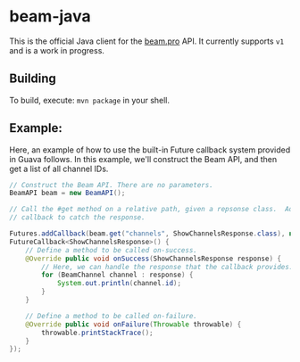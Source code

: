 # beam-java

This is the official Java client for the [beam.pro](https://beam.pro) API.  It
currently supports `v1` and is a work in progress.

## Building

To build, execute: `mvn package` in your shell.

## Example:

Here, an example of how to use the built-in Future callback system provided in
Guava follows.  In this example, we'll construct the Beam API, and then get a
list of all channel IDs.

```java
// Construct the Beam API. There are no parameters.
BeamAPI beam = new BeamAPI();

// Call the #get method on a relative path, given a repsonse class.  Add a
// callback to catch the response.

Futures.addCallback(beam.get("channels", ShowChannelsResponse.class), new
FutureCallback<ShowChannelsResponse>() {
    // Define a method to be called on-success.
    @Override public void onSuccess(ShowChannelsResponse response) {
        // Here, we can handle the response that the callback provides.
        for (BeamChannel channel : response) {
            System.out.println(channel.id);
        }
    }

    // Define a method to be called on-failure.
    @Override public void onFailure(Throwable throwable) {
        throwable.printStackTrace();
    }
});
```
